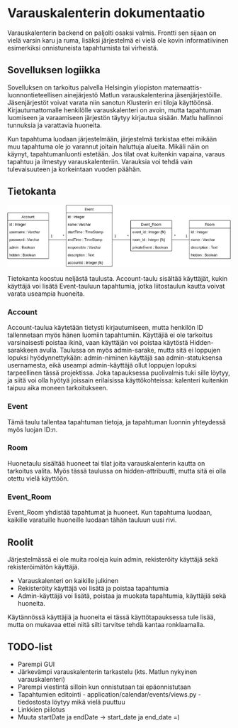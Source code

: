 # Varauskalenterin dokumentaatio

Varauskalenterin backend on paljolti osaksi valmis. Frontti sen sijaan on vielä varsin karu ja ruma, lisäksi järjestelmä ei vielä ole kovin informatiivinen esimerkiksi onnistuneista tapahtumista tai virheistä.

## Sovelluksen logiikka

Sovelluksen on tarkoitus palvella Helsingin yliopiston matemaattis-luonnontieteellisen ainejärjestö Matlun varauskalenterina jäsenjärjestöille. Jäsenjärjestöt voivat varata niin sanotun Klusterin eri tiloja käyttöönsä. Kirjautumattomalle henkilölle varauskalenteri on avoin, mutta tapahtuman luomiseen ja varaamiseen järjestön täytyy kirjautua sisään. Matlu hallinnoi tunnuksia ja varattavia huoneita.

Kun tapahtuma luodaan järjestelmään, järjestelmä tarkistaa ettei mikään muu tapahtuma ole jo varannut joitain haluttuja alueita. Mikäli näin on käynyt, tapahtumanluonti estetään. Jos tilat ovat kuitenkin vapaina, varaus tapahtuu ja ilmestyy varauskalenteriin. Varauksia voi tehdä vain tulevaisuuteen ja korkeintaan vuoden päähän.

## Tietokanta

![Tietokantaskeema](database-schema.jpg)

Tietokanta koostuu neljästä taulusta. Account-taulu sisältää käyttäjät, kukin käyttäjä voi lisätä Event-tauluun tapahtumia, jotka liitostaulun kautta voivat varata useampia huoneita.

### Account

Account-taulua käytetään tietysti kirjautumiseen, mutta henkilön ID tallennetaan myös hänen luomiin tapahtumiin. Käyttäjiä ei ole tarkoitus varsinaisesti poistaa ikinä, vaan käyttäjän voi poistaa käytöstä Hidden-sarakkeen avulla. Taulussa on myös admin-sarake, mutta sitä ei loppujen lopuksi hyödynnettykään: admin-niminen käyttäjä saa admin-statuksensa usernamesta, eikä useampi admin-käyttäjä ollut loppujen lopuksi tarpeellinen tässä projektissa. Joka tapauksessa puolivalmis tuki sille löytyy, ja siitä voi olla hyötyä joissain erilaisissa käyttökohteissa: kalenteri kuitenkin taipuu aika moneen tarkoitukseen.

### Event

Tämä taulu tallentaa tapahtuman tietoja, ja tapahtuman luonnin yhteydessä myös luojan ID:n.

### Room

Huonetaulu sisältää huoneet tai tilat joita varauskalenterin kautta on tarkoitus valita. Myös tässä taulussa on hidden-attribuutti, mutta sitä ei olla otettu vielä käyttöön.

### Event_Room

Event_Room yhdistää tapahtumat ja huoneet. Kun tapahtuma luodaan, kaikille varatuille huoneille luodaan tähän tauluun uusi rivi.

## Roolit

Järjestelmässä ei ole muita rooleja kuin admin, rekisteröity käyttäjä sekä rekisteröimätön käyttäjä.

* Varauskalenteri on kaikille julkinen
* Rekisteröity käyttäjä voi lisätä ja poistaa tapahtumia
* Admin-käyttäjä voi lisätä, poistaa ja muokata tapahtumia, käyttäjiä sekä huoneita.

Käytännössä käyttäjiä ja huoneita ei tässä käyttötapauksessa tule lisää, mutta on mukavaa ettei niitä silti tarvitse tehdä kantaa ronklaamalla.

## TODO-list

* Parempi GUI
* Järkevämpi varauskalenterin tarkastelu (kts. Matlun nykyinen varauskalenteri)
* Parempi viestintä silloin kun onnistutaan tai epäonnistutaan
* Tapahtumien editointi - application/calendar/events/views.py -tiedostosta löytyy mikä vielä puuttuu
* Linkkien piilotus
* Muuta startDate ja endDate -> start_date ja end_date =)